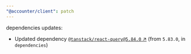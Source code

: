 ```yaml
---
"@accounter/client": patch
---
```

dependencies updates:
  - Updated dependency [`@tanstack/react-query@5.84.0` ↗︎](https://www.npmjs.com/package/@tanstack/react-query/v/5.84.0) (from `5.83.0`, in `dependencies`)
